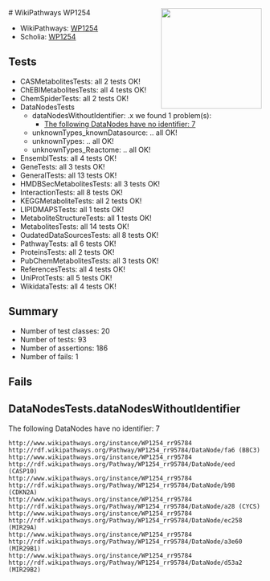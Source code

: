 <img style="float: right; width: 200px" src="https://upload.wikimedia.org/wikipedia/commons/thumb/8/83/Wplogo_with_text_500.png/640px-Wplogo_with_text_500.png" />
# WikiPathways WP1254

* WikiPathways: [WP1254](https://wikipathways.org/pathways/WP1254)
* Scholia: [WP1254](https://scholia.toolforge.org/wikipathways/WP1254)
## Tests
* CASMetabolitesTests: all 2 tests OK!
* ChEBIMetabolitesTests: all 4 tests OK!
* ChemSpiderTests: all 2 tests OK!
* DataNodesTests
    * dataNodesWithoutIdentifier: .x we found 1 problem(s):
        * [The following DataNodes have no identifier: 7](#d2d32fa6)
    * unknownTypes_knownDatasource: .. all OK!
    * unknownTypes: .. all OK!
    * unknownTypes_Reactome: .. all OK!
* EnsemblTests: all 4 tests OK!
* GeneTests: all 3 tests OK!
* GeneralTests: all 13 tests OK!
* HMDBSecMetabolitesTests: all 3 tests OK!
* InteractionTests: all 8 tests OK!
* KEGGMetaboliteTests: all 2 tests OK!
* LIPIDMAPSTests: all 1 tests OK!
* MetaboliteStructureTests: all 1 tests OK!
* MetabolitesTests: all 14 tests OK!
* OudatedDataSourcesTests: all 8 tests OK!
* PathwayTests: all 6 tests OK!
* ProteinsTests: all 2 tests OK!
* PubChemMetabolitesTests: all 3 tests OK!
* ReferencesTests: all 4 tests OK!
* UniProtTests: all 5 tests OK!
* WikidataTests: all 4 tests OK!


## Summary

* Number of test classes: 20
* Number of tests: 93
* Number of assertions: 186
* Number of fails: 1

## Fails

<a name="d2d32fa6" />

## DataNodesTests.dataNodesWithoutIdentifier

The following DataNodes have no identifier: 7
```
http://www.wikipathways.org/instance/WP1254_rr95784 http://rdf.wikipathways.org/Pathway/WP1254_rr95784/DataNode/fa6 (BBC3)
http://www.wikipathways.org/instance/WP1254_rr95784 http://rdf.wikipathways.org/Pathway/WP1254_rr95784/DataNode/eed (CASP10)
http://www.wikipathways.org/instance/WP1254_rr95784 http://rdf.wikipathways.org/Pathway/WP1254_rr95784/DataNode/b98 (CDKN2A)
http://www.wikipathways.org/instance/WP1254_rr95784 http://rdf.wikipathways.org/Pathway/WP1254_rr95784/DataNode/a28 (CYCS)
http://www.wikipathways.org/instance/WP1254_rr95784 http://rdf.wikipathways.org/Pathway/WP1254_rr95784/DataNode/ec258 (MIR29A)
http://www.wikipathways.org/instance/WP1254_rr95784 http://rdf.wikipathways.org/Pathway/WP1254_rr95784/DataNode/a3e60 (MIR29B1)
http://www.wikipathways.org/instance/WP1254_rr95784 http://rdf.wikipathways.org/Pathway/WP1254_rr95784/DataNode/d53a2 (MIR29B2)
```

